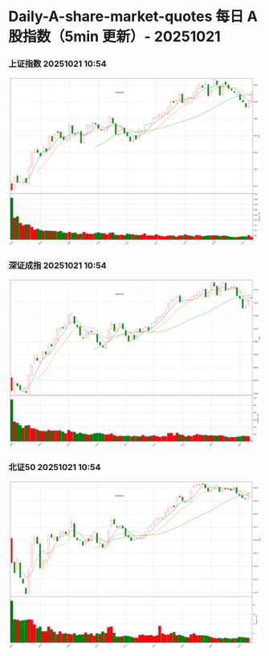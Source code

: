 
# Daily-A-share-market-quotes 每日 A 股指数（5min 更新）- 20251021

### 上证指数 20251021 10:54
![](./fig/2025/10/20251021-sh000001.png)

### 深证成指 20251021 10:54
![](./fig/2025/10/20251021-sz399001.png)

### 北证50 20251021 10:54
![](./fig/2025/10/20251021-bj899050.png)
